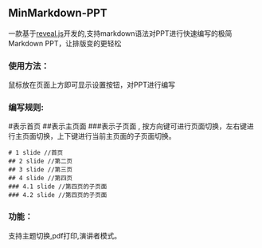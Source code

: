 ## MinMarkdown-PPT
一款基于[reveal.js](https://github.com/hakimel/reveal.js)开发的,支持markdown语法对PPT进行快速编写的极简 Markdown PPT，让排版变的更轻松
### 使用方法：
鼠标放在页面上方即可显示设置按钮，对PPT进行编写
### 编写规则:
#表示首页 ##表示主页面 ###表示子页面 , 按方向键可进行页面切换，左右键进行主页面切换，上下键进行当前主页面的子页面切换。
```
# 1 slide //首页
## 2 slide //第二页
## 3 slide //第三页
## 4 slide //第四页
### 4.1 slide //第四页的子页面
### 4.2 slide //第四页的子页面
```
### 功能：
支持主题切换,pdf打印,演讲者模式。
